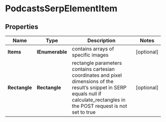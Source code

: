 # PodcastsSerpElementItem


## Properties

| Name | Type | Description | Notes |
|------------ | ------------- | ------------- | -------------|
**Items** | **IEnumerable<PodcastsElement>** | contains arrays of specific images |[optional]|
**Rectangle** | **Rectangle** | rectangle parameters<br>contains cartesian coordinates and pixel dimensions of the result’s snippet in SERP<br>equals null if calculate_rectangles in the POST request is not set to true |[optional]|
